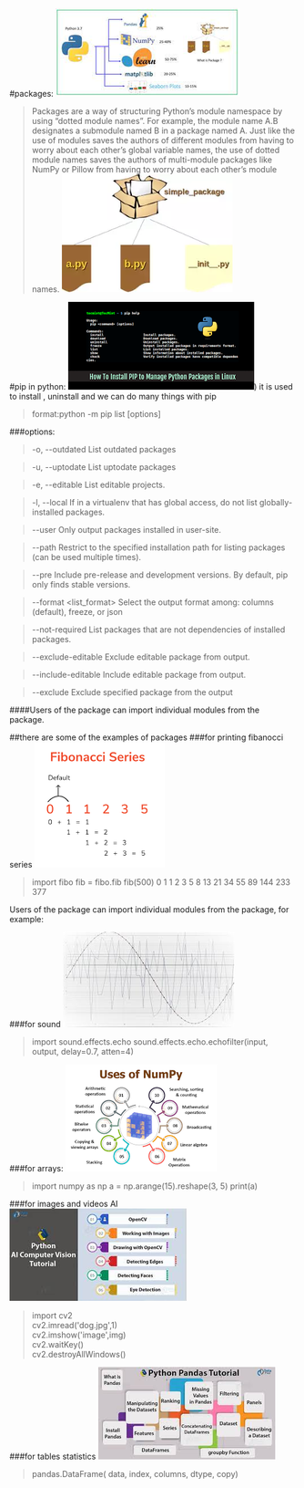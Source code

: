 #packages:
![pack](package.jpg)
 >Packages are a way of structuring Python’s module namespace by using “dotted module names”. For example, the module name A.B designates a submodule named B in a package named A. Just like the use of modules saves the authors of different modules from having to worry about each other’s global variable names, the use of dotted module names saves the authors of multi-module packages like NumPy or Pillow from having to worry about each other’s module names.
 ![pack](packages.webp)

#pip in python:
![pip](pip.png))
it is used to install , uninstall and we can do many things with pip 
>format:python -m pip list [options]

###options:
>-o, --outdated
List outdated packages

>-u, --uptodate
List uptodate packages

>-e, --editable
List editable projects.

>-l, --local
If in a virtualenv that has global access, do not list globally-installed packages.

>--user
Only output packages installed in user-site.

>--path <path>
Restrict to the specified installation path for listing packages (can be used multiple times).

>--pre
Include pre-release and development versions. By default, pip only finds stable versions.

>--format <list_format>
Select the output format among: columns (default), freeze, or json

>--not-required
List packages that are not dependencies of installed packages.

>--exclude-editable
Exclude editable package from output.

>--include-editable
Include editable package from output.

>--exclude <package>
Exclude specified package from the output

####Users of the package can import individual modules from the package.

##there are some of the examples of  packages 
###for printing fibanocci series
![](fibbanocci.png)
> import fibo
>fib = fibo.fib
>fib(500)
>0 1 1 2 3 5 8 13 21 34 55 89 144 233 377

Users of the package can import individual modules from the package, for example:

###for sound
![](sound.jpg)
>import sound.effects.echo
>sound.effects.echo.echofilter(input, output, delay=0.7, atten=4)

###for arrays:
![numpy](numpy.png)
>import numpy as np
a = np.arange(15).reshape(3, 5)
print(a)

###for images and videos AI
![cv](cv.jpg)
>import cv2  
cv2.imread('dog.jpg',1)  
cv2.imshow('image',img)  
cv2.waitKey()    
cv2.destroyAllWindows() 

###for tables statistics
![PANDA](pandas.jpg)
>pandas.DataFrame( data, index, columns, dtype, copy)